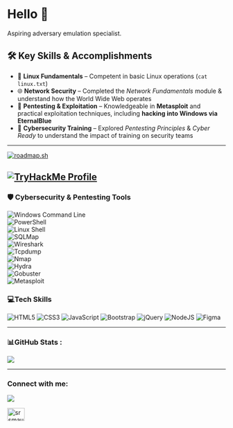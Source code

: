 # Hello 👋
Aspiring adversary emulation specialist.

## 🛠 Key Skills & Accomplishments  
- 🐧 **Linux Fundamentals** – Competent in basic Linux operations (`cat linux.txt`)  
- 🌐 **Network Security** – Completed the *Network Fundamentals* module & understand how the World Wide Web operates  
- 🔐 **Pentesting & Exploitation** – Knowledgeable in **Metasploit** and practical exploitation techniques, including **hacking into Windows via EternalBlue**  
- 🎯 **Cybersecurity Training** – Explored *Pentesting Principles* & *Cyber Ready* to understand the impact of training on security teams  


---
[![roadmap.sh](https://roadmap.sh/card/tall/65e7eb70d8455747573d8ef1?variant=dark&roadmaps=cyber-security%2Cfrontend%2Cux-design)](https://roadmap.sh)

<!-- Embed is not supported in Markdown, but you can provide a direct link -->
[![TryHackMe Profile](https://tryhackme-badges.s3.amazonaws.com/rmb.png)](https://tryhackme.com/p/rmb)
---

### 🛡️ Cybersecurity & Pentesting Tools  

![Windows Command Line](https://img.shields.io/badge/Windows%20CMD-%230079D6.svg?style=flat-square&logo=windows&logoColor=white)  
![PowerShell](https://img.shields.io/badge/PowerShell-%235391FE.svg?style=flat-square&logo=powershell&logoColor=white)  
![Linux Shell](https://img.shields.io/badge/Linux%20Shell-%23FCC624.svg?style=flat-square&logo=linux&logoColor=black)  
![SQLMap](https://img.shields.io/badge/SQLMap-%23yellow.svg?style=flat-square&logo=database&logoColor=black)  
![Wireshark](https://img.shields.io/badge/Wireshark-%23167DFF.svg?style=flat-square&logo=wireshark&logoColor=white)  
![Tcpdump](https://img.shields.io/badge/Tcpdump-%23blue.svg?style=flat-square&logo=gnu-bash&logoColor=white)  
![Nmap](https://img.shields.io/badge/Nmap-%23008080.svg?style=flat-square&logo=nmap&logoColor=white)  
![Hydra](https://img.shields.io/badge/Hydra-%23red.svg?style=flat-square&logo=security&logoColor=white)  
![Gobuster](https://img.shields.io/badge/Gobuster-%230077B5.svg?style=flat-square&logo=gnu-bash&logoColor=white)  
![Metasploit](https://img.shields.io/badge/Metasploit-%230088CC.svg?style=flat-square&logo=metasploit&logoColor=white)  


### 💻Tech Skills

![HTML5](https://img.shields.io/badge/html5-%23E34F26.svg?style=flat-square&logo=html5&logoColor=white) ![CSS3](https://img.shields.io/badge/css3-%231572B6.svg?style=flat-square&logo=css3&logoColor=white) ![JavaScript](https://img.shields.io/badge/javascript-%23323330.svg?style=flat-square&logo=javascript&logoColor=%23F7DF1E) ![Bootstrap](https://img.shields.io/badge/bootstrap-%23563D7C.svg?style=flat-square&logo=bootstrap&logoColor=white) ![jQuery](https://img.shields.io/badge/jquery-%230769AD.svg?style=flat-square&logo=jquery&logoColor=white)  ![NodeJS](https://img.shields.io/badge/node.js-6DA55F?style=flat-square&logo=node.js&logoColor=white) ![Figma](https://img.shields.io/badge/figma-%23F24E1E.svg?style=flat-square&logo=figma&logoColor=white)

---

### 📊GitHub Stats :

![](https://github-readme-stats.vercel.app/api/top-langs/?username=rmb-dev&theme=darcula&hide_border=false&include_all_commits=true&count_private=true&layout=compact)

---

<h3 align="left">Connect with me:</h3>

[![](https://visitcount.itsvg.in/api?id=rmb-dev&icon=0&color=0)](https://visitcount.itsvg.in)

<p align="left">
<a href="https://linkedin.com/in/rbyrchenko" target="blank"><img align="center" src="https://raw.githubusercontent.com/rahuldkjain/github-profile-readme-generator/master/src/images/icons/Social/linked-in-alt.svg" alt="srsmaurya" height="30" width="40" /></a>

</p>
